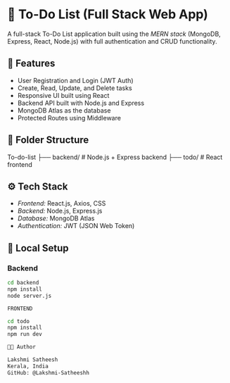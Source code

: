 # 📝 To-Do List (Full Stack Web App)

A full-stack To-Do List application built using the *MERN stack* (MongoDB, Express, React, Node.js) with full authentication and CRUD functionality.

## 🚀 Features

- User Registration and Login (JWT Auth)
- Create, Read, Update, and Delete tasks
- Responsive UI built using React
- Backend API built with Node.js and Express
- MongoDB Atlas as the database
- Protected Routes using Middleware

## 📁 Folder Structure
To-do-list
├── backend/           # Node.js + Express backend
├── todo/              # React frontend
## ⚙ Tech Stack

- *Frontend:* React.js, Axios, CSS
- *Backend:* Node.js, Express.js
- *Database:* MongoDB Atlas
- *Authentication:* JWT (JSON Web Token)

## 🧪 Local Setup

### Backend

```bash
cd backend
npm install
node server.js

FRONTEND

cd todo
npm install
npm run dev

👩‍💻 Author

Lakshmi Satheesh
Kerala, India
GitHub: @Lakshmi-Satheeshh
